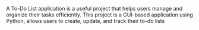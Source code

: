 A To-Do List application is a useful project that helps users manage
and organize their tasks efficiently. This project is a GUI-based application 
using Python, allows users to create, update, and track their to-do lists
